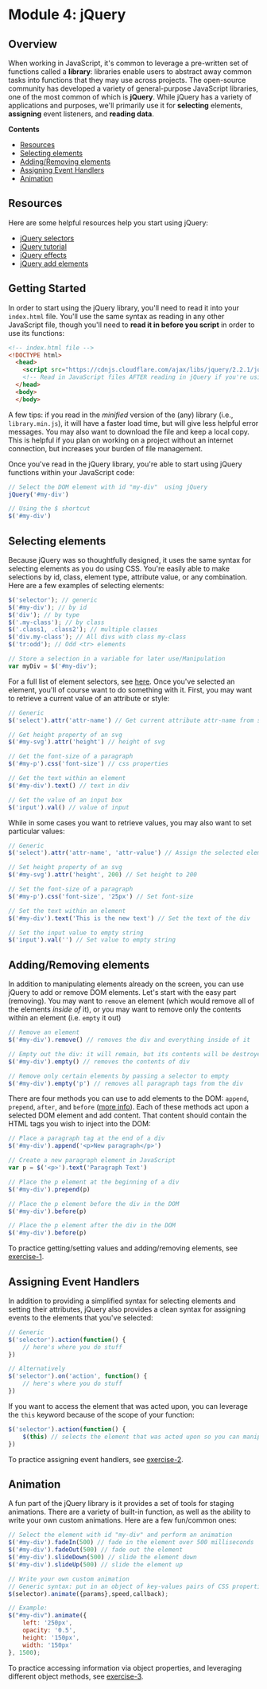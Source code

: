 # Module 4: jQuery

## Overview
When working in JavaScript, it's common to leverage a pre-written set of functions called a **library**: libraries enable users to abstract away common tasks into functions that they may use across projects.  The open-source community has developed a variety of general-purpose JavaScript libraries, one of the most common of which is **jQuery**.  While jQuery has a variety of applications and purposes, we'll primarily use it for **selecting** elements, **assigning** event listeners, and **reading data**.

<!-- START doctoc generated TOC please keep comment here to allow auto update -->
<!-- DON'T EDIT THIS SECTION, INSTEAD RE-RUN doctoc TO UPDATE -->
**Contents**

- [Resources](#resources)
- [Selecting elements](#selecting-elements)
- [Adding/Removing elements](#addingremoving-elements)
- [Assigning Event Handlers](#assigning-event-handlers)
- [Animation](#animation)

<!-- END doctoc generated TOC please keep comment here to allow auto update -->

## Resources
Here are some helpful resources help you start using jQuery:

- [jQuery selectors](http://www.w3schools.com/jquery/jquery_selectors.asp)
- [jQuery tutorial](http://www.w3schools.com/jquery/)
- [jQuery effects](https://api.jquery.com/category/effects/)
- [jQuery add elements](http://www.w3schools.com/jquery/jquery_dom_add.asp)

## Getting Started
In order to start using the jQuery library, you'll need to read it into your `index.html` file.  You'll use the same syntax as reading in any other JavaScript file, though you'll need to **read it in before you script** in order to use its functions:


```html
<!-- index.html file -->
<!DOCTYPE html>
  <head>
    <script src="https://cdnjs.cloudflare.com/ajax/libs/jquery/2.2.1/jquery.min.js"></script>
    <!-- Read in JavaScript files AFTER reading in jQuery if you're using the jQuery library -->
  </head>
  <body>
  </body>


```

A few tips: if you read in the _minified_ version of the (any) library (i.e., `library.min.js`), it will have a faster load time, but will give less helpful error messages.  You may also want to download the file and keep a local copy.  This is helpful if you plan on working on a project without an internet connection, but increases your burden of file management.

Once you've read in the jQuery library, you're able to start using jQuery functions within your JavaScript code:

```javascript
// Select the DOM element with id "my-div"  using jQuery
jQuery('#my-div')

// Using the $ shortcut
$('#my-div')
```


## Selecting elements
Because jQuery was so thoughtfully designed, it uses the same syntax for selecting elements as you do using CSS. You're easily able to make selections by id, class, element type, attribute value, or any combination.  Here are a few examples of selecting elements:

```javascript
$('selector'); // generic
$('#my-div'); // by id
$('div'); // by type
$('.my-class'); // by class
$('.class1, .class2'); // multiple classes
$('div.my-class'); // All divs with class my-class
$('tr:odd'); // Odd <tr> elements

// Store a selection in a variable for later use/Manipulation
var myDiv = $('#my-div');
```

For a full list of element selectors, see [here](http://www.w3schools.com/jquery/jquery_selectors.asp).  Once you've selected an element, you'll of course want to do something with it.  First, you may want to retrieve a current value of an attribute or style:

```javascript
// Generic
$('select').attr('attr-name') // Get current attribute attr-name from selected element

// Get height property of an svg
$('#my-svg').attr('height') // height of svg

// Get the font-size of a paragraph
$('#my-p').css('font-size') // css properties

// Get the text within an element
$('#my-div').text() // text in div

// Get the value of an input box
$('input').val() // value of input

```

While in some cases you want to retrieve values, you may also want to set particular values:

```javascript
// Generic
$('select').attr('attr-name', 'attr-value') // Assign the selected element's attr-name the value attr-value

// Set height property of an svg
$('#my-svg').attr('height', 200) // Set height to 200

// Set the font-size of a paragraph
$('#my-p').css('font-size', '25px') // Set font-size

// Set the text within an element
$('#my-div').text('This is the new text') // Set the text of the div

// Set the input value to empty string
$('input').val('') // Set value to empty string

```

## Adding/Removing elements
In addition to manipulating elements already on the screen, you can use jQuery to add or remove DOM elements.  Let's start with the easy part (removing).  You may want to `remove` an element (which would remove all of the elements _inside of_ it), or you may want to remove only the contents within an element (i.e. `empty` it out)

```javascript
// Remove an element
$('#my-div').remove() // removes the div and everything inside of it

// Empty out the div: it will remain, but its contents will be destroyed
$('#my-div').empty() // removes the contents of div

// Remove only certain elements by passing a selector to empty
$('#my-div').empty('p') // removes all paragraph tags from the div

```

There are four methods you can use to add elements to the DOM: `append`, `prepend`, `after`, and `before` ([more info](http://www.w3schools.com/jquery/jquery_dom_add.asp)).  Each of these methods act upon a selected DOM element and add content. That content should contain the HTML tags you wish to inject into the DOM:

```javascript
// Place a paragraph tag at the end of a div
$('#my-div').append('<p>New paragraph</p>')

// Create a new paragraph element in JavaScript
var p = $('<p>').text('Paragraph Text')

// Place the p element at the beginning of a div
$('#my-div').prepend(p)

// Place the p element before the div in the DOM
$('#my-div').before(p)

// Place the p element after the div in the DOM
$('#my-div').before(p)

```

To practice getting/setting values and adding/removing elements, see [exercise-1](exercise-1).


## Assigning Event Handlers
In addition to providing a simplified syntax for selecting elements and setting their attributes, jQuery also provides a clean syntax for assigning events to the elements that you've selected:

```javascript
// Generic
$('selector').action(function() {
    // here's where you do stuff
})

// Alternatively
$('selector').on('action', function() {
    // here's where you do stuff
})
```
If you want to access the element that was acted upon, you can leverage the `this` keyword because of the scope of your function:

```javascript
$('selector').action(function() {
    $(this) // selects the element that was acted upon so you can manipulate it
})
```

To practice assigning event handlers, see [exercise-2](exercise-2).

## Animation
A fun part of the jQuery library is it provides a set of tools for staging animations. There are a variety of built-in function, as well as the ability to write your own custom animations.  Here are a few fun/common ones:

```javascript
// Select the element with id "my-div" and perform an animation
$('#my-div').fadeIn(500) // fade in the element over 500 milliseconds
$('#my-div').fadeOut(500) // fade out the element
$('#my-div').slideDown(500) // slide the element down
$('#my-div').slideUp(500) // slide the element up

// Write your own custom animation
// Generic syntax: put in an object of key-values pairs of CSS properties you want to manipulate
$(selector).animate({params},speed,callback);

// Example:
$("#my-div").animate({
    left: '250px',
    opacity: '0.5',
    height: '150px',
    width: '150px'
}, 1500);
```

To practice accessing information via object properties, and leveraging different object methods, see [exercise-3](exercise-3).
